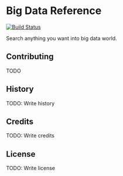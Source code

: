 Big Data Reference
==================

[![Build Status](https://travis-ci.org/bigdataref/bigdataref.github.io.svg)](https://travis-ci.org/bigdataref/bigdataref.github.io)

Search anything you want into big data world.

## Contributing
TODO

## History

TODO: Write history

## Credits

TODO: Write credits

## License

TODO: Write license
